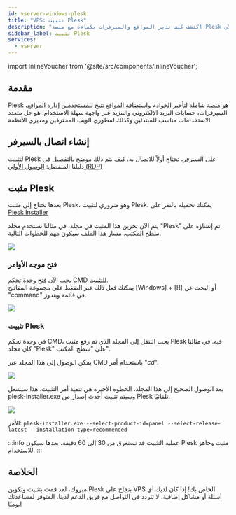 ```yaml
---
id: vserver-windows-plesk
title: "VPS: تثبيت Plesk"
description: "اكتشف كيف تدير المواقع والسيرفرات بكفاءة مع منصة Plesk المتعددة الاستخدامات للمبتدئين والمحترفين → تعلّم المزيد الآن"
sidebar_label: تثبيت Plesk
services:
  - vserver
---
```


import InlineVoucher from '@site/src/components/InlineVoucher';

## مقدمة

Plesk هو منصة شاملة لتأجير الخوادم واستضافة المواقع تتيح للمستخدمين إدارة المواقع، السيرفرات، حسابات البريد الإلكتروني والمزيد عبر واجهة سهلة الاستخدام. هو حل متعدد الاستخدامات مناسب للمبتدئين وكذلك لمطوري الويب المحترفين ومديري الأنظمة.  
<InlineVoucher />


## إنشاء اتصال بالسيرفر

لتثبيت Plesk على السيرفر، تحتاج أولاً للاتصال به. كيف يتم ذلك موضح بالتفصيل في دليلنا المنفصل: [الوصول الأولي (RDP)](vserver-windows-userdp.md)

## مثبت Plesk

بعدها تحتاج إلى مثبت Plesk، وهو ضروري لتثبيت Plesk. يمكنك تحميله بالنقر على [Plesk Installer](https://installer-win.plesk.com/plesk-installer.exe)

يتم الآن تخزين هذا المثبت في مجلد، في مثالنا نستخدم مجلد "Plesk" تم إنشاؤه على سطح المكتب. مسار هذا الملف سيكون مهم للخطوات التالية.

![](https://screensaver01.zap-hosting.com/index.php/s/kLWzpPdxXRPKbHP/preview)

### فتح موجه الأوامر

يجب الآن فتح وحدة تحكم CMD للتثبيت.  
يمكنك فعل ذلك عبر الضغط على مجموعة المفاتيح [Windows] + [R] أو البحث عن "command" في قائمة ويندوز.

![](https://screensaver01.zap-hosting.com/index.php/s/Bxy33gxjASsf5G3/preview)

### تثبيت Plesk

في وحدة تحكم CMD، يجب التنقل إلى المجلد الذي تم رفع مثبت Plesk فيه. في مثالنا كان مجلد "Plesk" على "سطح المكتب".

يمكن الوصول إلى هذا المجلد عبر CMD باستخدام أمر "*cd*".

![](https://screensaver01.zap-hosting.com/index.php/s/QzQmFzpi3SDQbbE/preview)

بعد الوصول الصحيح إلى هذا المجلد، الخطوة الأخيرة هي تنفيذ أمر التثبيت. هذا سيشغل plesk-installer.exe وسيتم تثبيت أحدث إصدار من Plesk تلقائيًا.

![](https://screensaver01.zap-hosting.com/index.php/s/2XcY2WEyX48RM4G/preview)

الأمر: `plesk-installer.exe --select-product-id=panel --select-release-latest --installation-type=recommended`

:::info
عملية التثبيت قد تستغرق من 30 إلى 60 دقيقة، بعدها سيكون Plesk مثبت وجاهز للاستخدام.
:::


## الخلاصة

مبروك، لقد قمت بتثبيت وتكوين Plesk بنجاح على VPS الخاص بك! إذا كان لديك أي أسئلة أو مشاكل إضافية، لا تتردد في التواصل مع فريق الدعم لدينا، المتوفر لمساعدتك يوميًا!

<InlineVoucher />